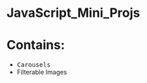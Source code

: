 # JavaScript_Mini_Projs
<h1>Contains:</h1>
<ul>
  <li><kbd>Carousels</kbd></li>
  <li>Filterable Images</li>
</ul>
